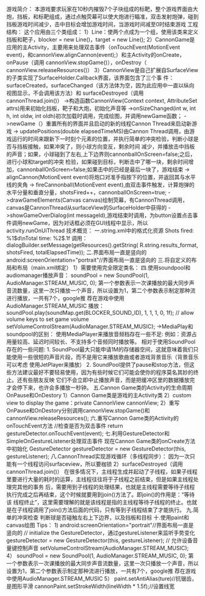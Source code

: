 游戏简介：
本游戏要求玩家在10秒内摧毁7个子块组成的标靶，整个游戏界面由大炮，挡板，和标靶组成，通过点触荧幕可以使大炮进行瞄准，双击发射炮弹，碰到挡板游戏时间减少，击中目标会增加游戏时间，当游戏时间减至0时结束游戏
工程结构：
这个应用由三个类组成：
1）Line：使两个点成为一个组，使用该类来定义挡板和靶子，blocker = new Line()，target = new Line();
2）CannonGame是应用的主Activity，主要用来处理双击事件（onTouchEvent(MotionEvent event)，和cannonView.alignCannon(event);）和主Activity的onCreate，onPause（调用 cannonView.stopGame()），onDestroy（ cannonView.releaseResources()）
3）CannonView是自己扩展自SurfaceView的子类实现了SurfaceHolder.Callback界面，该界面包含了三个事 件： surfaceCreated，surfaceChanged（该方法体为空，因为此应用中一直以纵向视图显示，不会调用该方法）和 surfaceDestroyed（调用cannonThread.join()）
->构造函数CannonView(Context context, AttributeSet attrs)用来初始化挡板，靶子和大炮，初始化声音等
->onSizeChanged(int w, int h, int oldw, int oldh)初次加载时调用，完成绘图，并调用newGame函数；
->newGame（）重置所有的界面并且启动的新的线程Cannon Thread来启动新游戏
-> updatePositions(double elapsedTimeMS)由Cannon Thread调用，由游戏运行的时间来跟新下一时刻个元素的位置，并执行简单的冲突检验，判断小球是否与挡板接触，如果冲突了，则小球方向变反，剩余时间 减少，并播放击中挡板的声音；如果，小球碰到了左右,上下边界则cannonballOnScreen=false;之后，进行小球和target的冲突 检验，如果碰到目标，判断击中了哪一块，剩余时间增加，cannonballOnScreen=false;如果击中的已经是最后一块了，游戏结束
-> alignCannon(MotionEvent event)将炮口对准手指按下的位置，并返回其与水平线的夹角
-> fireCannonball(MotionEvent event),由双击事件触发，计算炮弹的水平分量和垂直分量，shotsFired++，cannonballOnScreen=true;
->drawGameElements(Canvas canvas)绘制荧幕，有CannonThread调用，canvas是CannonThread从surfaceView的SurfaceHolder中获得的
->showGameOverDialog(int messageId),游戏结束时调用，为button设置点击事件调用newGame，因为对话框必须在GUI线程中显示，所以 activity.runOnUiThread
技术概览：
一.string.xml中的格式化资源 Shots fired: %1$d\nTotal time: %2$.1f
调用： dialogBuilder.setMessage(getResources().getString( R.string.results_format, shotsFired, totalElapsedTime));
二.界面布局一直是竖向的 android:screenOrientation="portrait"//界面布局一直是竖向的
三.将自定义的布局和布局（main.xml绑定） 1）需要使用完全限定类名：
四.使用soundpool和audiomanager播放声音： soundPool = new SoundPool(1, AudioManager.STREAM_MUSIC, 0); 第一个参数表示一次课播放的最大同步声音流数量，这里一次只播放一个声音，所以设置为1，第二个参数表示制定那种流进行播放，一共有7个，google推 荐在游戏中使用AudioManager.STREAM_MUSIC
播放： soundPool.play(soundMap.get(BLOCKER_SOUND_ID), 1, 1, 1, 0, 1f);
// allow volume keys to set game volume setVolumeControlStream(AudioManager.STREAM_MUSIC);
->MediaPlay和soundpool的区别： 使用MediaPlayer来播放音频档存在一些不足: 例如：资源占用量较高、延迟时间较长、不支持多个音频同时播放等。
相对于使用SoundPool存在的一些问题: 1. SoundPool最大只能申请1M的存储器空间，这就意味着我们只能使用一些很短的声音片段，而不是用它来播放歌曲或者游戏背景音乐（背景音乐可以考虑 使用JetPlayer来播放） 2. SoundPool提供了pause和stop方法，但这些方法建议最好不要轻易使用，因为有些时候它们可能会使你的程序莫名其妙的终止。还有些朋友反映 它们不会立即中止播放声音，而是把缓冲区里的数据播放完才会停下来，也许会多播放一秒钟。
五.Cannon Game类的Activity的生命周期OnPause和OnDestory
1）Cannon Game类是游戏的主Activity类 2）custom view to display the game：private CannonView cannonView; 2）重写OnPause和OnDestory分别调用cannonView.stopGame()和 cannonView.releaseResources();
六.重写Cannon Game类的Activity的onTouchEvent方法
//检查是否为双击事件 return gestureDetector.onTouchEvent(event);
七.利用GestureDetector和SimpleOnGestureListener处理双击事件
现在Cannon Game类的onCreate方法中初始化 GestureDetector gestureDetector = new GestureDetector(this, gestureListener);
八.CannonThread实现游戏循环（多线程同步）：
因为一次只能有一个线程访问surfaceview，所以要枷锁
2）surfaceDestroyed（调用cannonThread.join()）
在很多情况下，主线程生成并起动了子线程，如果子线程里要进行大量的耗时的运算，主线程往往将于子线程之前结束，但是如果主线程处理完其他的事务 后，需要用到子线程的处理结果，也就是主线程需要等待子线程执行完成之后再结束，这个时候就要用到join()方法了。即join()的作用是：“等待该 线程终止”，这里需要理解的就是该线程是指的主线程等待子线程的终止。也就是在子线程调用了join()方法后面的代码，只有等到子线程结束了才能执行。
九.简单的冲突检查
判断球是否碰触左右上下边界，以及挡板和目标
十.使用paint和canvas绘图
Tips：
1)
android:screenOrientation="portrait"//界面布局一直是竖向的
// initialize the GestureDetector，通过gestureListener来监听手势变化 gestureDetector = new GestureDetector(this, gestureListener);
// 允许设备音量键控制声音 setVolumeControlStream(AudioManager.STREAM_MUSIC);
4）
soundPool = new SoundPool(1, AudioManager.STREAM_MUSIC, 0); 第一个参数表示一次课播放的最大同步声音流数量，这里一次只播放一个声音，所以设置为1，第二个参数表示制定那种流进行播放，一共有7个，google推 荐在游戏中使用AudioManager.STREAM_MUSIC
5）
paint.setAntiAlias(ture)//抗锯齿，是图形平滑 cannonPaint.setStrokeWidth(lineWidth * 1.5f);//设置线宽
